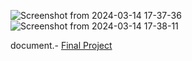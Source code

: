 
![Screenshot from 2024-03-14 17-37-36](https://github.com/0santisimo0/finalProject_Alg2/assets/90231518/c6ab7793-047f-4823-a41d-765055a9d4e9)
![Screenshot from 2024-03-14 17-38-11](https://github.com/0santisimo0/finalProject_Alg2/assets/90231518/139dfeb7-f53b-44da-b08f-98ccc628c068)



document.- [Final Project](src/main/resources/finalProject_Santiago_Caballero.pdf)
